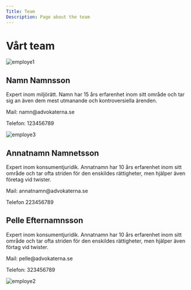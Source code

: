 ```yaml
---
Title: Team
Description: Page about the team
---
```


Vårt team
==================

<div class="four-grid2">
<img src="%base_url%/image/employe1.jpg?q=80&w=600&h=600&crop-to-fit" alt="employe1">
<article>
<h2>Namn Namnsson</h2>
<p>Expert inom miljörätt. Namn har 15 års erfarenhet inom sitt område och tar sig an 
även dem mest utmanande och kontroversiella ärenden.</p>
<p>Mail: namn@advokaterna.se</p>
<p>Telefon: 123456789</p>
</article>
<img src="%base_url%/image/employe3.jpg?q=80&w=600&h=600&crop-to-fit&area=0,0,30,0" alt="employe3">
<article>
<h2>Annatnamn Namnetsson</h2>
<p>Expert inom konsumentjuridik. Annatnamn har 10 års erfarenhet inom sitt område och tar ofta striden  
för den enskildes rättigheter, men hjälper även företag vid twister.</p>
<p>Mail: annatnamn@advokaterna.se</p>
<p>Telefon 223456789</p>
</article>
<article>
<h2>Pelle Efternamnsson</h2>
<p>Expert inom konsumentjuridik. Annatnamn har 10 års erfarenhet inom sitt område och tar ofta striden  
för den enskildes rättigheter, men hjälper även förtag vid twister.</p>
<p>Mail: pelle@advokaterna.se</p>
<p>Telefon: 323456789</p>
</article>
<img src="%base_url%/image/employe2.jpg?q=80&w=600&h=600&crop-to-fit&area=0,0,30,0" alt="employe2">
</div>